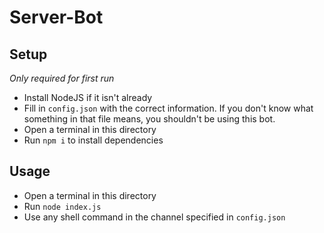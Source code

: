# Server-Bot

## Setup
_Only required for first run_
- Install NodeJS if it isn't already
- Fill in `config.json` with the correct information. If you don't know what something in that file means, you shouldn't be using this bot.
- Open a terminal in this directory
- Run `npm i` to install dependencies

## Usage
- Open a terminal in this directory
- Run `node index.js`
- Use any shell command in the channel specified in `config.json`
